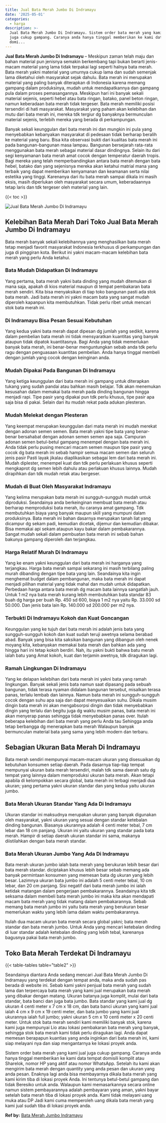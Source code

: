 ```yaml
---
title: Jual Bata Merah Jumbo Di Indramayu
date: '2025-05-01'
categories:
  - harga
description: >-
  Jual Bata Merah Jumbo Di Indramayu. Sistem order bata merah yang kami jual
  juga cukup gampang. Caranya anda hanya tinggal memberikan ke kami data tempat
  domi...
---
```


**Jual Bata Merah Jumbo Di Indramayu** – Meskipun zaman telah maju dan bahan material pun jenisnya semakin berkembang tapi bukan berarti jenis-macam material yang lama tidak terpakai lagi seperti halnya bata merah. Bata merah yakni material yang umurnya cukup lama dan sudah semenjak lama diketahui oleh masyarakat sejak dahulu. Bata merah ini merupakan material yang paling banyak diterapkan di Indonesia karena memang gampang dalam produksinya, mudah untuk mendapatkannya dan gampang pula dalam proses pemasangannya. Meskipun hari ini banyak sekali material sejenis, seperti hebel atau bata ringan, batako, panel beton ringan, namun keberadaan bata merah tidak tergeser. Bata merah memiliki posisi tersendiri di hati masyarakat. Masyarakat yang paham akan kelebihan dan mutu dari bata merah ini, mereka tdk tergiur dg banyaknya bermunculan material sejenis, terlebih mereka yang berada di perkampungan.

Banyak sekali keunggulan dari bata merah ini dan mungkin ini pula yang menyebabkan kebanyakan masyarakat di pedesaan tidak berharap beralih ke material yang baru. Bisa kita observasi bukti dari kualitas bata merah ini pada bangunan-bangunan masa lampau. Bangunan bersejarah rata-rata menggunakan bata merah sebagai material dasar dindingnya. Selain itu dari segi kenyamanan bata merah amat cocok dengan temperatur daerah tropis. Bagi mereka yang telah memperbandingkan antara bata merah dengan bata hebel, batako dan yang sejenisnya mereka akan ketahui matrial mana yang terbaik yang dapat memberikan kenyamanan dan keamanan serta nilai estetika yang tinggi. Karenanya dari itu bata merah sampai dikala ini masih eksis, masih diperlukan oleh masyarakat secara umum, keberadaannya tetap laris dan tdk tergeser oleh material yang lain.

{{< toc >}}

![Jual Bata Merah Jumbo Di Indramayu](/images/jual-bata-merah-29.png)

## Kelebihan Bata Merah Dari Toko Jual Bata Merah Jumbo Di Indramayu

Bata merah banyak sekali kelebihannya yang menghasilkan bata merah tetap menjadi favorit masyarakat Indonesia terkhusus di perkampungan dan juga di pinggiran kota. Berikut ini yakni macam-macam kelebihan bata merah yang perlu Anda ketahui.

### Bata Mudah Didapatkan Di Indramayu

Yang pertama, bata merah yakni bata dinding yang mudah ditemukan di mana saja, apakah di kios material maupun di tempat pembakaran bata merah sendiri. Kita bisa menyaksikan di tiap toko bangunan pasti ada stok bata merah. Jadi bata merah ini yakni macam bata yang sangat mudah diperoleh kapanpun kita membutuhkan. Tidak perlu ribet untuk mencari stok bata merah ini.

### Di Indramayu Bisa Pesan Sesuai Kebutuhan

Yang kedua yakni bata merah dapat dipesan dg jumlah yang sedikit, karena dalam pembelian bata merah ini tidak mensyaratkan kuantitas yang banyak ataupun tidak dipatok kuantitasnya. Bagi Anda yang tidak memerlukan banyak bata merah, ini benar-benar menguntungkan sebab anda tdk perlu ragu dengan penguasaan kuantitas pembelian. Anda hanya tinggal membeli dengan jumlah yang cocok dengan keinginan anda.

### Mudah Dipakai Pada Bangunan Di Indramayu

Yang ketiga keunggulan dari bata merah ini gampang untuk diterapkan tukang yang sudah pandai atau bahkan masih belajar. Tdk akan menemukan kesusahan dalam memakai bata merah pada dinding bangunan hingga menjadi rapi. Tipe pasir yang dipakai pun tdk perlu khusus, tipe pasir apa saja bisa di pakai. Selain dari itu mudah rekat pada adukan plesteran.

### Mudah Melekat dengan Plesteran

Yang keempat merupakan keunggulan dari mata merah ini mudah merekat dengan adonan semen semen. Bata merah yakni tipe bata yang benar-benar bersahabat dengan adonan semen semen apa saja. Campuran adonan semen betul-betul gampang menempel dengan bata merah ini. Anda tidak perlu pusing mencari macam semen maupun tipe pasir yang cocok dg bata merah ini sebab hampir semua macam semen dan seluruh jenis pasir Pasti layak jikalau diaplikasikan sebagai lem dari bata merah ini. Mudah diplester, menempel kuat dan tdk perlu perlakuan khusus seperti mengkaprot dg semen lebih dahulu atau perlakuan khusus lainnya. Mudah dirapihkan dan tdk mudah retak atau bergeser.

### Mudah di Buat Oleh Masyarakat Indramayu

Yang kelima merupakan bata merah ini sungguh-sungguh mudah untuk diproduksi. Seandainya anda berkeinginan membuat bata merah atau berharap memproduksi bata merah, itu caranya amat gampang. Tdk membutuhkan biaya yang banyak maupun skill yang mumpuni dalam produksinya. Bata merah ini bahan dasarnya merupakan tanah liat yang dicampur dg sekam padi, kemudian dicetak, dijemur dan kemudian dibakar. Bisa memakai api sekam ataupun kayu bakar dalam pembakarannya. Sangat mudah sekali dalam pembuatan bata merah ini sebab bahan bakunya gampang diperoleh dan terjangkau.

### Harga Relatif Murah Di Indramayu

Yang ke enam yakni keunggulan dari bata merah ini harganya yang terjangkau. Harga bata merah sampai sekarang ini masih terbilang paling murah dibanding dengan tipe bata yang lain. Seandainya kita ingin menghemat budget dalam pembangunan, maka bata merah ini dapat menjadi pilihan material yang tidak mahal dan mudah untuk didapatkan. Perbedaan harga antara bata merah dg macam bata lainnya sangatlah jauh. Untuk 1 m2 nya bata merah kurang lebih membutuhkan bata standar 83 buah dg harga per buah Rp. 450 sd 600, biaya 1 m2 nya yaitu Rp. 33.000 sd 50.000. Dan jenis bata lain Rp. 140.000 sd 200.000 per m2 nya.

### Terbukti Di Indramayu Kokoh dan Kuat Goncangan

Keunggulan yang ke tujuh dari bata merah ini adalah jenis bata yang sungguh-sungguh kokoh dan kuat sudah teruji awetnya selama berabad abad. Banyak yang bisa kita saksikan bangunan yang dibangun oleh nenek moyang kita, kebanyakan memakai bata merah dan bahkan ada yang hingga hari ini tetap kokoh berdiri. Nah, itu yakni bukti bahwa batu merah ialah batu yang Amat kokoh, kuat dan terjamin awetnya, tdk diragukan lagi.

### Ramah Lingkungan Di Indramayu

Yang ke delapan kelebihan dari bata merah ini yakni bata yang ramah lingkungan. Banyak sekali jenis bata namun saat dipasang pada sebuah bangunan, tidak terasa nyaman didalam bangunan tersebut, misalkan terasa panas, terlalu lembab dan lainnya. Namun bata merah ini sungguh-sungguh cocok dengan suhu apa saja dan dapat menyesuaikan suhu. Dikala musim dingin bata merah ini akan mengabsorpsi dingin dan tidak menyebabkan dingin yang terlalu dan begitu juga dg waktu musim panas, bata merah ini akan menyerap panas sehingga tidak menyebabkan panas over. Itulah beberapa kelebihan dari bata merah yang perlu Anda tau Sehingga anda tetap berbangga dg menerapkan bata merah Walaupun banyak bermunculan material bata yang sama yang lebih modern dan terbaru.

## Sebagian Ukuran Bata Merah Di Indramayu

Bata merah sendiri mempunyai macam-macam ukuran yang disesuaikan dg kebutuhan konsumen setiap daerah. Pada dasarnya tiap-tiap tempat mempunyai ukuran bata merah tersendiri, malah tdk sama daerah satu dg tempat yang lainnya dalam memproduksi ukuran bata merah. Akan tetapi apabila di kelompokkan secara global, bata merah ini terbagi menjadi dua ukuran; yang pertama yakni ukuran standar dan yang kedua yaitu ukuran jumbo.

### Bata Merah Ukuran Standar Yang Ada Di Indramayu

Ukuran standar ini maksudnya merupakan ukuran yang banyak digunakan oleh masyarakat, yakni ukuran yang sesuai dengan standar ketebalan dinding bangunan. Biasanya ukurannya adalah 4 centi meter tebal, 7 cm lebar dan 18 cm panjang. Ukuran ini yaitu ukuran yang standar pada bata merah. Hampir di setiap daerah ukuran standar ini sama, makanya diistilahkan dengan bata merah standar.

### Bata Merah Ukuran Jumbo Yang Ada Di Indramayu

Bata merah ukuran jumbo ialah bata merah yang berukuran lebih besar dari bata merah standar. diciptakan khusus lebih besar sebab memang ada banyak permintaan konsumen yang memesan bata dg ukuran yang lebih besar. Lazimnya ukuran bata jumbo ini adalah 5 centi meter tebal, 10 cm lebar, dan 20 cm panjang. Sisi negatif dari bata merah jumbo ini ialah ketidak matangan dalam pengerjaan pembakarannya. Seandainya kita tdk seksama dalam membeli bata merah jumbo ini maka kita akan mendapati macam bata merah yang tidak matang dalam pembakarannya. Sebab memang bata merah jumbo ini yaitu bata merah yang berukuran besar memerlukan waktu yang lebih lama dalam waktu pembakarannya.

Itulah dua macam ukuran bata merah secara global yakni; bata merah standar dan bata merah jumbo. Untuk Anda yang mencari ketebalan dinding di luar standar adalah ketebalan dinding yang lebih tebal, karenanya bagusnya pakai bata merah jumbo.

## Toko Bata Merah Terdekat Di Indramayu

{{< table-tables table="table2" >}}

Seandainya diantara Anda sedang mencari Jual Bata Merah Jumbo Di Indramayu yang terdekat dengan tempat anda, maka anda sudah pas berada di website ini. Sebab kami yakni penjual bata merah yang sudah lama dan terpercaya bata merah yang kami jual merupakan bata merah yang dibakar dengan matang. Ukuran batanya juga komplit, mulai dari bata standar, bata banci dan juga bata jumbo. Bata standar yang kami jual dg ukuran 4 centi meter x 7 cm x 18 cm, dan bata banci ukuran yang kami jual ialah 4 cm x 9 cm x 19 centi meter, dan bata jumbo yang kami jual ukurannya ialah full jumbo; yakni ukuran 5 cm x 10 centi meter x 20 centi meter. Untuk stok bata merah sendiri kami memiliki banyak stok, karena kami juga mempunyai Lio atau lokasi pembakaran bata merah yang banyak, sehingga stok bata merah kami tidak perlu diragukan lagi. Anda dapat memesan berapapun kuantias yang anda inginkan dari bata merah ini, kami siap melayani nya dan siap mengantarnya ke lokasi proyek anda.

Sistem order bata merah yang kami jual juga cukup gampang. Caranya anda hanya tinggal memberikan ke kami data tempat domisili komplit atau Sharelok, nomor HP yang aktif atau nomor WhatsApp. Setelah itu kami akan mengirim bata merah dengan quantity yang anda pesan dan ukuran yang anda pesan. Enaknya lagi anda bisa membayarnya dikala bata merah yang kami kirim tiba di lokasi proyek Anda. Ini tentunya betul-betul gampang dan tidak Beresiko untuk anda. Walaupun kami memasarkannya secara online namun sistem pembayarannya adalah pembayaran yang aman, yakni bayar setelah bata merah tiba di lokasi proyek anda. Kami tidak melayani uang muka atau DP Jadi kami cuma memperoleh uang dikala bata merah yang kami jual sudah tiba di lokasi proyek anda.

**Ref by:** [Bata Merah Jumbo Indramayu](https://id.wikipedia.org/wiki/Bata)

